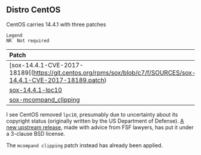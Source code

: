 ## Distro CentOS

CentOS carries 14.4.1 with three patches

```
Legend
NR  Not required
```
| Patch | Issue |
| :---- | :---: |
| [sox-14.4.1-CVE-2017-18189[(https://git.centos.org/rpms/sox/blob/c7/f/SOURCES/sox-14.4.1-CVE-2017-18189.patch) | #14 |
| [sox-14.4.1-lpc10](https://git.centos.org/rpms/sox/blob/c7/f/SOURCES/sox-14.4.1-lpc10.patch) | NR |
| [sox-mcompand_clipping](https://git.centos.org/rpms/sox/blob/c7/f/SOURCES/sox-mcompand_clipping.patch) | NR |

I see CentOS removed `lpc10`, presumably due to uncertainty about
its copyright status (originally written by the US Department of Defense).
[A new upstream release](https://github.com/jafingerhut/lpc10),
made with advice from FSF lawyers, has put it under a 3-clause BSD license.

The `mcompand clipping` patch instead has already been applied.
